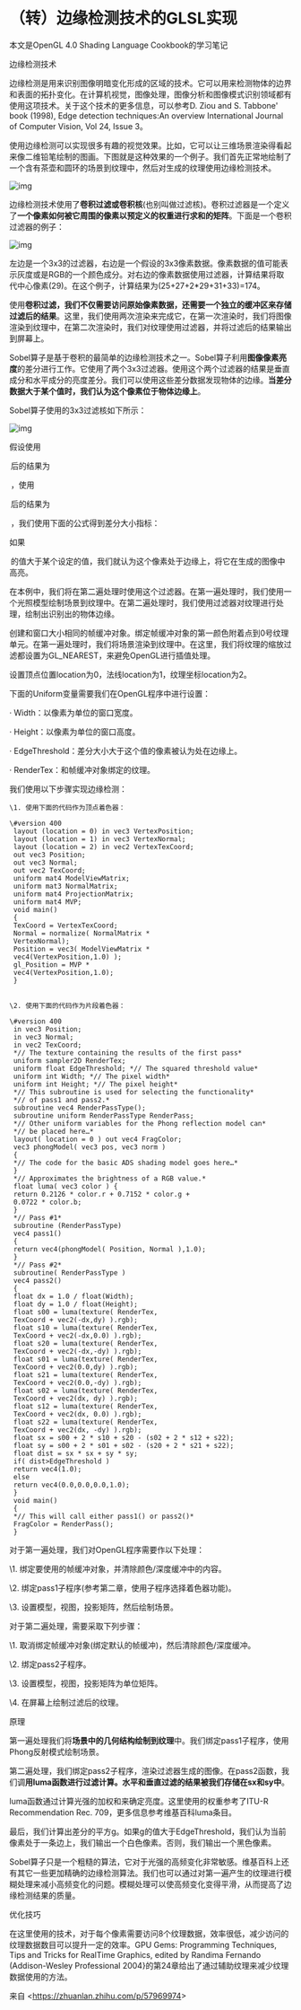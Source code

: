 # （转）边缘检测技术的GLSL实现 

本文是OpenGL 4.0 Shading Language Cookbook的学习笔记 

边缘检测技术 

边缘检测是用来识别图像明暗变化形成的区域的技术。它可以用来检测物体的边界和表面的拓扑变化。在计算机视觉，图像处理，图像分析和图像模式识别领域都有使用这项技术。关于这个技术的更多信息，可以参考D. Ziou and S. Tabbone' book (1998), Edge detection techniques:An overview International Journal of Computer Vision, Vol 24, Issue 3。 

使用边缘检测可以实现很多有趣的视觉效果。比如，它可以让三维场景渲染得看起来像二维铅笔绘制的图画。下图就是这种效果的一个例子。我们首先正常地绘制了一个含有茶壶和圆环的场景到纹理中，然后对生成的纹理使用边缘检测技术。 

![img](EdgeDetectionTech_OpGL.assets/clip_image001.jpg)

边缘检测技术使用了**卷积过滤或卷积核**(也别叫做过滤核)。卷积过滤器是一个定义了**一个像素如何被它周围的像素以预定义的权重进行求和的矩阵**。下面是一个卷积过滤器的例子： 

![img](EdgeDetectionTech_OpGL.assets/clip_image002.jpg)

左边是一个3x3的过滤器，右边是一个假设的3x3像素数据。像素数据的值可能表示灰度或是RGB的一个颜色成分。对右边的像素数据使用过滤器，计算结果将取代中心像素(29)。在这个例子，计算结果为(25+27+2*29+31+33)=174。 

使用**卷积过滤，我们不仅需要访问原始像素数据，还需要一个独立的缓冲区来存储过滤后的结果**。这里，我们使用两次渲染来完成它，在第一次渲染时，我们将图像渲染到纹理中，在第二次渲染时，我们对纹理使用过滤器，并将过滤后的结果输出到屏幕上。 

Sobel算子是基于卷积的最简单的边缘检测技术之一。Sobel算子利用**图像像素亮度**的差分进行工作。它使用了两个3x3过滤器。使用这个两个过滤器的结果是垂直成分和水平成分的亮度差分。我们可以使用这些差分数据发现物体的边缘。**当差分数据大于某个值时，我们认为这个像素位于物体边缘上**。 

Sobel算子使用的3x3过滤核如下所示： 

![img](EdgeDetectionTech_OpGL.assets/clip_image003.jpg)

假设使用  

 后的结果为  

 ，使用  

 后的结果为  

 ，我们使用下面的公式得到差分大小指标： 

如果  

 的值大于某个设定的值，我们就认为这个像素处于边缘上，将它在生成的图像中高亮。 

在本例中，我们将在第二遍处理时使用这个过滤器。在第一遍处理时，我们使用一个光照模型绘制场景到纹理中。在第二遍处理时，我们使用过滤器对纹理进行处理，绘制出识别出的物体边缘。 

创建和窗口大小相同的帧缓冲对象。绑定帧缓冲对象的第一颜色附着点到0号纹理单元。在第一遍处理时，我们将场景渲染到纹理中。在这里，我们将纹理的缩放过滤都设置为GL_NEAREST，来避免OpenGL进行插值处理。 

设置顶点位置location为0，法线location为1，纹理坐标location为2。 

下面的Uniform变量需要我们在OpenGL程序中进行设置： 

·         Width：以像素为单位的窗口宽度。 

·         Height：以像素为单位的窗口高度。 

·         EdgeThreshold：差分大小大于这个值的像素被认为处在边缘上。 

·         RenderTex：和帧缓冲对象绑定的纹理。 

我们使用以下步骤实现边缘检测： 

```
\1. 使用下面的代码作为顶点着色器： 

\#version 400 
 layout (location = 0) in vec3 VertexPosition; 
 layout (location = 1) in vec3 VertexNormal; 
 layout (location = 2) in vec2 VertexTexCoord; 
 out vec3 Position; 
 out vec3 Normal; 
 out vec2 TexCoord; 
 uniform mat4 ModelViewMatrix; 
 uniform mat3 NormalMatrix; 
 uniform mat4 ProjectionMatrix; 
 uniform mat4 MVP; 
 void main() 
 { 
 TexCoord = VertexTexCoord; 
 Normal = normalize( NormalMatrix * 
 VertexNormal); 
 Position = vec3( ModelViewMatrix * 
 vec4(VertexPosition,1.0) ); 
 gl_Position = MVP * 
 vec4(VertexPosition,1.0); 
 } 
  

\2. 使用下面的代码作为片段着色器： 

\#version 400 
 in vec3 Position; 
 in vec3 Normal; 
 in vec2 TexCoord; 
 *// The texture containing the results of the first pass* 
 uniform sampler2D RenderTex; 
 uniform float EdgeThreshold; *// The squared threshold value* 
 uniform int Width; *// The pixel width* 
 uniform int Height; *// The pixel height* 
 *// This subroutine is used for selecting the functionality* 
 *// of pass1 and pass2.* 
 subroutine vec4 RenderPassType(); 
 subroutine uniform RenderPassType RenderPass; 
 *// Other uniform variables for the Phong reflection model can* 
 *// be placed here…* 
 layout( location = 0 ) out vec4 FragColor; 
 vec3 phongModel( vec3 pos, vec3 norm ) 
 { 
 *// The code for the basic ADS shading model goes here…* 
 } 
 *// Approximates the brightness of a RGB value.* 
 float luma( vec3 color ) { 
 return 0.2126 * color.r + 0.7152 * color.g + 
 0.0722 * color.b; 
 } 
 *// Pass #1* 
 subroutine (RenderPassType) 
 vec4 pass1() 
 { 
 return vec4(phongModel( Position, Normal ),1.0); 
 } 
 *// Pass #2* 
 subroutine( RenderPassType ) 
 vec4 pass2() 
 { 
 float dx = 1.0 / float(Width); 
 float dy = 1.0 / float(Height); 
 float s00 = luma(texture( RenderTex, 
 TexCoord + vec2(-dx,dy) ).rgb); 
 float s10 = luma(texture( RenderTex, 
 TexCoord + vec2(-dx,0.0) ).rgb); 
 float s20 = luma(texture( RenderTex, 
 TexCoord + vec2(-dx,-dy) ).rgb); 
 float s01 = luma(texture( RenderTex, 
 TexCoord + vec2(0.0,dy) ).rgb); 
 float s21 = luma(texture( RenderTex, 
 TexCoord + vec2(0.0,-dy) ).rgb); 
 float s02 = luma(texture( RenderTex, 
 TexCoord + vec2(dx, dy) ).rgb); 
 float s12 = luma(texture( RenderTex, 
 TexCoord + vec2(dx, 0.0) ).rgb); 
 float s22 = luma(texture( RenderTex, 
 TexCoord + vec2(dx, -dy) ).rgb); 
 float sx = s00 + 2 * s10 + s20 - (s02 + 2 * s12 + s22); 
 float sy = s00 + 2 * s01 + s02 - (s20 + 2 * s21 + s22); 
 float dist = sx * sx + sy * sy; 
 if( dist>EdgeThreshold ) 
 return vec4(1.0); 
 else 
 return vec4(0.0,0.0,0.0,1.0); 
 } 
 void main() 
 { 
 *// This will call either pass1() or pass2()* 
 FragColor = RenderPass(); 
 } 
```

  

对于第一遍处理，我们对OpenGL程序需要作以下处理： 

\1. 绑定要使用的帧缓冲对象，并清除颜色/深度缓冲中的内容。 

\2. 绑定pass1子程序(参考第二章，使用子程序选择着色器功能)。 

\3. 设置模型，视图，投影矩阵，然后绘制场景。 

对于第二遍处理，需要采取下列步骤： 

\1. 取消绑定帧缓冲对象(绑定默认的帧缓冲)，然后清除颜色/深度缓冲。 

\2. 绑定pass2子程序。 

\3. 设置模型，视图，投影矩阵为单位矩阵。 

\4. 在屏幕上绘制过滤后的纹理。 

原理 

第一遍处理我们将**场景中的几何结构绘制到纹理**中。我们绑定pass1子程序，使用Phong反射模式绘制场景。 

第二遍处理，我们绑定pass2子程序，渲染过滤器生成的图像。在pass2函数，我们调**用****luma****函数进行过滤计算。水平和垂直过滤的结果被我们存储在****sx****和****sy****中**。 

luma函数通过计算光强的加权和来确定亮度。这里使用的权重参考了ITU-R Recommendation Rec. 709，更多信息参考维基百科luma条目。 

最后，我们计算出差分的平方g。如果g的值大于EdgeThreshold，我们认为当前像素处于一条边上，我们输出一个白色像素。否则，我们输出一个黑色像素。 

Sobel算子只是一个粗糙的算法，它对于光强的高频变化非常敏感。维基百科上还有其它一些更加精确的边缘检测算法。我们也可以通过对第一遍产生的纹理进行模糊处理来减小高频变化的问题。模糊处理可以使高频变化变得平滑，从而提高了边缘检测结果的质量。 

优化技巧 

在这里使用的技术，对于每个像素需要访问8个纹理数据，效率很低，减少访问的纹理数据数目可以提升一定的效率。GPU Gems: Programming Techniques, Tips and Tricks for RealTime Graphics, edited by Randima Fernando (Addison-Wesley Professional 2004}的第24章给出了通过辅助纹理来减少纹理数据使用的方法。 

 

来自 <<https://zhuanlan.zhihu.com/p/57969974>>  

 